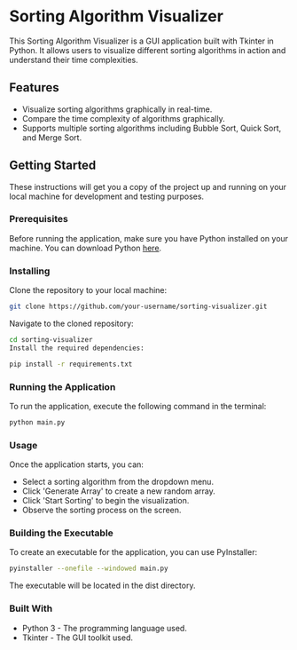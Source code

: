 # Sorting Algorithm Visualizer

This Sorting Algorithm Visualizer is a GUI application built with Tkinter in Python. It allows users to visualize different sorting algorithms in action and understand their time complexities.

## Features

- Visualize sorting algorithms graphically in real-time.
- Compare the time complexity of algorithms graphically.
- Supports multiple sorting algorithms including Bubble Sort, Quick Sort, and Merge Sort.

## Getting Started

These instructions will get you a copy of the project up and running on your local machine for development and testing purposes.

### Prerequisites

Before running the application, make sure you have Python installed on your machine. You can download Python [here](https://www.python.org/downloads/).

### Installing

Clone the repository to your local machine:

```bash
git clone https://github.com/your-username/sorting-visualizer.git
```

Navigate to the cloned repository:

```bash
cd sorting-visualizer
Install the required dependencies:
```

```bash
pip install -r requirements.txt
```

### Running the Application
To run the application, execute the following command in the terminal:

```bash
python main.py
```

### Usage

Once the application starts, you can:

- Select a sorting algorithm from the dropdown menu.
- Click 'Generate Array' to create a new random array.
- Click 'Start Sorting' to begin the visualization.
- Observe the sorting process on the screen.

### Building the Executable

To create an executable for the application, you can use PyInstaller:

```bash
pyinstaller --onefile --windowed main.py
```

The executable will be located in the dist directory.

### Built With

- Python 3 - The programming language used.
- Tkinter - The GUI toolkit used.
